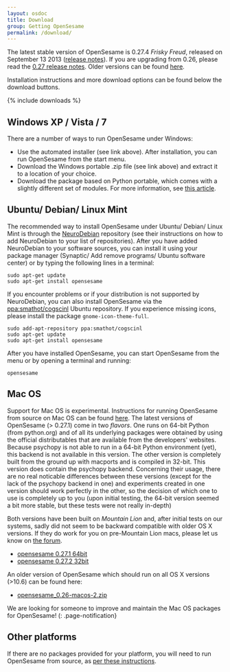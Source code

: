 ```yaml
---
layout: osdoc
title: Download
group: Getting OpenSesame
permalink: /download/
---
```


The latest stable version of OpenSesame is 0.27.4 *Frisky Freud*, released on September 13 2013 ([release notes][]). If you are upgrading from 0.26, please read the [0.27 release notes][]. Older versions can be found [here][archive].

Installation instructions and more download options can be found below the download buttons.

{% include downloads %}

## Windows XP / Vista / 7

There are a number of ways to run OpenSesame under Windows:

- Use the automated installer (see link above). After installation, you can run OpenSesame from the start menu.
- Download the Windows portable .zip file (see link above) and extract it to a location of your choice.
- Download the package based on Python portable, which comes with a slightly different set of modules. For more information, see [this article][python-portable].

## Ubuntu/ Debian/ Linux Mint

The recommended way to install OpenSesame under Ubuntu/ Debian/ Linux Mint is through the [NeuroDebian][] repository (see their instructions on how to add NeuroDebian to your list of repositories). After you have added NeuroDebian to your software sources, you can install it using your package manager (Synaptic/ Add remove programs/ Ubuntu software center) or by typing the following lines in a terminal:

	sudo apt-get update
	sudo apt-get install opensesame

If you encounter problems or if your distribution is not supported by NeuroDebian, you can also install OpenSesame via the [ppa:smathot/cogscinl][ppa-cogscinl] Ubuntu repository. If you experience missing icons, please install the package `gnome-icon-theme-full`.

	sudo add-apt-repository ppa:smathot/cogscinl
	sudo apt-get update
	sudo apt-get install opensesame

After you have installed OpenSesame, you can start OpenSesame from the menu or by opening a terminal and running:

	opensesame

## Mac OS

Support for Mac OS is experimental. Instructions for running OpenSesame from source on Mac OS can be found [here][macos-running-from-source].
The latest versions of OpenSesame (> 0.27.1) come in two *flavors*. One runs on 64-bit Python (from python.org) and of all its underlying packages were obtained by using the official distributables that are available from the developers' websites. Because psychopy is not able to run in a 64-bit Python environment (yet), this backend is not available in this version. The other version is completely built from the ground up with macports and is compiled in 32-bit. This version does contain the psychopy backend. Concerning their usage, there are no real noticable differences between these versions (except for the lack of the psychopy backend in one) and experiments created in one version should work perfectly in the other, so the decision of which one to use is completely up to you (upon initial testing, the 64-bit version seemed a bit more stable, but these tests were not really in-depth)

Both versions have been built on *Mountain Lion* and, after initial tests on our systems, sadly did not seem to be backward compatible with older OS X versions. If they do work for you on pre-Mountain Lion macs, please let us know on [the forum](http://forum.cogsci.nl).

- [opensesame 0.27.1 64bit][macos-package-0.27.1-64bit]
- [opensesame 0.27.2 32bit][macos-package-0.27.2-32bit]

An older version of OpenSesame which should run on all OS X versions (>10.6) can be found here:

- [opensesame_0.26-macos-2.zip][macos-package-0.26]

We are looking for someone to improve and maintain the Mac OS packages for OpenSesame!
(: .page-notification}

## Other platforms

If there are no packages provided for your platform, you will need to run OpenSesame from source, as [per these instructions][running-from-source].

[archive]: http://files.cogsci.nl/software/opensesame/
[macos-package-0.26]: http://files.cogsci.nl/software/opensesame/opensesame_0.26-macos-2.zip
[macos-package-0.27.1-64bit]: http://www.cogsci.nl/dschreij/opensesame-mac/Opensesame-0.27.1-wo_psychopy-macos-x86_64-1.dmg
[macos-package-0.27.2-32bit]: http://www.cogsci.nl/dschreij/opensesame-mac/opensesame-0.27.2-macos-i386-1.dmg
[macos-running-from-source]: /getting-opensesame/running-from-source#macos
[ppa-cogscinl]: https://launchpad.net/~smathot/+archive/cogscinl
[running-from-source]: /getting-opensesame/running-from-source
[neurodebian]: http://neuro.debian.net/
[python-portable]: /getting-opensesame/running-with-python-portable/
[0.27 release notes]: /notes/0.27
[release notes]: /notes/0.27.4
